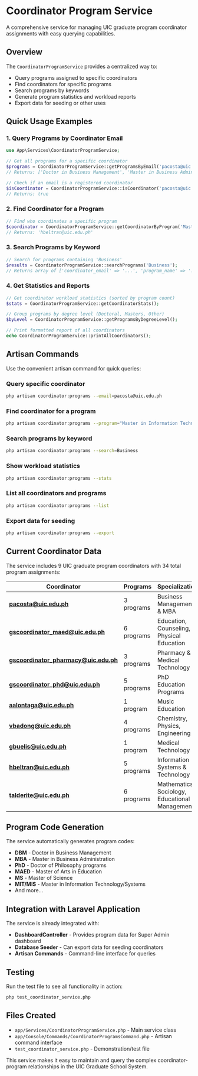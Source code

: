# Coordinator Program Service

A comprehensive service for managing UIC graduate program coordinator assignments with easy querying capabilities.

## Overview

The `CoordinatorProgramService` provides a centralized way to:
- Query programs assigned to specific coordinators
- Find coordinators for specific programs
- Search programs by keywords
- Generate program statistics and workload reports
- Export data for seeding or other uses

## Quick Usage Examples

### 1. Query Programs by Coordinator Email

```php
use App\Services\CoordinatorProgramService;

// Get all programs for a specific coordinator
$programs = CoordinatorProgramService::getProgramsByEmail('pacosta@uic.edu.ph');
// Returns: ['Doctor in Business Management', 'Master in Business Administration (with Thesis and Non-Thesis)', ...]

// Check if an email is a registered coordinator
$isCoordinator = CoordinatorProgramService::isCoordinator('pacosta@uic.edu.ph');
// Returns: true
```

### 2. Find Coordinator for a Program

```php
// Find who coordinates a specific program
$coordinator = CoordinatorProgramService::getCoordinatorByProgram('Master in Information Technology');
// Returns: 'hbeltran@uic.edu.ph'
```

### 3. Search Programs by Keyword

```php
// Search for programs containing 'Business'
$results = CoordinatorProgramService::searchPrograms('Business');
// Returns array of ['coordinator_email' => '...', 'program_name' => '...']
```

### 4. Get Statistics and Reports

```php
// Get coordinator workload statistics (sorted by program count)
$stats = CoordinatorProgramService::getCoordinatorStats();

// Group programs by degree level (Doctoral, Masters, Other)
$byLevel = CoordinatorProgramService::getProgramsByDegreeLevel();

// Print formatted report of all coordinators
echo CoordinatorProgramService::printAllCoordinators();
```

## Artisan Commands

Use the convenient artisan command for quick queries:

### Query specific coordinator
```bash
php artisan coordinator:programs --email=pacosta@uic.edu.ph
```

### Find coordinator for a program
```bash
php artisan coordinator:programs --program="Master in Information Technology"
```

### Search programs by keyword
```bash
php artisan coordinator:programs --search=Business
```

### Show workload statistics
```bash
php artisan coordinator:programs --stats
```

### List all coordinators and programs
```bash
php artisan coordinator:programs --list
```

### Export data for seeding
```bash
php artisan coordinator:programs --export
```

## Current Coordinator Data

The service includes 9 UIC graduate program coordinators with 34 total program assignments:

| Coordinator | Programs | Specialization |
|-------------|----------|----------------|
| **pacosta@uic.edu.ph** | 3 programs | Business Management & MBA |
| **gscoordinator_maed@uic.edu.ph** | 6 programs | Education, Counseling, Physical Education |
| **gscoordinator_pharmacy@uic.edu.ph** | 3 programs | Pharmacy & Medical Technology |
| **gscoordinator_phd@uic.edu.ph** | 5 programs | PhD Education Programs |
| **aalontaga@uic.edu.ph** | 1 program | Music Education |
| **vbadong@uic.edu.ph** | 4 programs | Chemistry, Physics, Engineering |
| **gbuelis@uic.edu.ph** | 1 program | Medical Technology |
| **hbeltran@uic.edu.ph** | 5 programs | Information Systems & Technology |
| **talderite@uic.edu.ph** | 6 programs | Mathematics, Sociology, Educational Management |

## Program Code Generation

The service automatically generates program codes:
- **DBM** - Doctor in Business Management
- **MBA** - Master in Business Administration
- **PhD** - Doctor of Philosophy programs
- **MAED** - Master of Arts in Education
- **MS** - Master of Science
- **MIT/MIS** - Master in Information Technology/Systems
- And more...

## Integration with Laravel Application

The service is already integrated with:
- **DashboardController** - Provides program data for Super Admin dashboard
- **Database Seeder** - Can export data for seeding coordinators
- **Artisan Commands** - Command-line interface for queries

## Testing

Run the test file to see all functionality in action:
```bash
php test_coordinator_service.php
```

## Files Created

- `app/Services/CoordinatorProgramService.php` - Main service class
- `app/Console/Commands/CoordinatorProgramsCommand.php` - Artisan command interface
- `test_coordinator_service.php` - Demonstration/test file

This service makes it easy to maintain and query the complex coordinator-program relationships in the UIC Graduate School System.